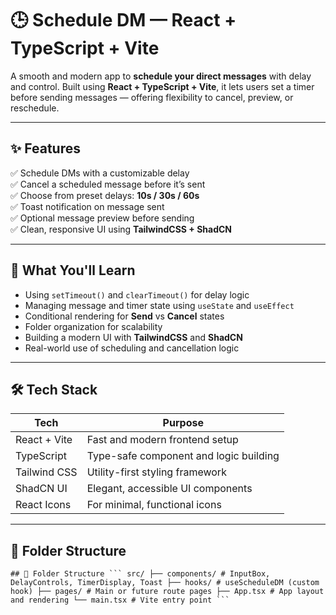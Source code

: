# 🕒 Schedule DM — React + TypeScript + Vite  
A smooth and modern app to **schedule your direct messages** with delay and control. Built using **React + TypeScript + Vite**, it lets users set a timer before sending messages — offering flexibility to cancel, preview, or reschedule.

---

## ✨ Features

✅ Schedule DMs with a customizable delay  
✅ Cancel a scheduled message before it’s sent  
✅ Choose from preset delays: **10s / 30s / 60s**  
✅ Toast notification on message sent  
✅ Optional message preview before sending  
✅ Clean, responsive UI using **TailwindCSS + ShadCN**

---

## 🧠 What You'll Learn

- Using `setTimeout()` and `clearTimeout()` for delay logic  
- Managing message and timer state using `useState` and `useEffect`  
- Conditional rendering for **Send** vs **Cancel** states  
- Folder organization for scalability  
- Building a modern UI with **TailwindCSS** and **ShadCN**  
- Real-world use of scheduling and cancellation logic

---

## 🛠 Tech Stack

| Tech            | Purpose                                 |
|-----------------|-----------------------------------------|
| React + Vite    | Fast and modern frontend setup          |
| TypeScript      | Type-safe component and logic building  |
| Tailwind CSS    | Utility-first styling framework         |
| ShadCN UI       | Elegant, accessible UI components       |
| React Icons     | For minimal, functional icons           |

---

## 📁 Folder Structure

<pre lang="markdown"><code>## 📁 Folder Structure ``` src/ ├── components/ # InputBox, DelayControls, TimerDisplay, Toast ├── hooks/ # useScheduleDM (custom hook) ├── pages/ # Main or future route pages ├── App.tsx # App layout and rendering └── main.tsx # Vite entry point ``` </code></pre>
